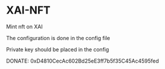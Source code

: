 # XAI-NFT
Mint nft on XAI

The configuration is done in the config file

Private key should be placed in the config

DONATE: 0xD4810CecAc602Bd25eE3ff7b5f35C45Ac4595fed
